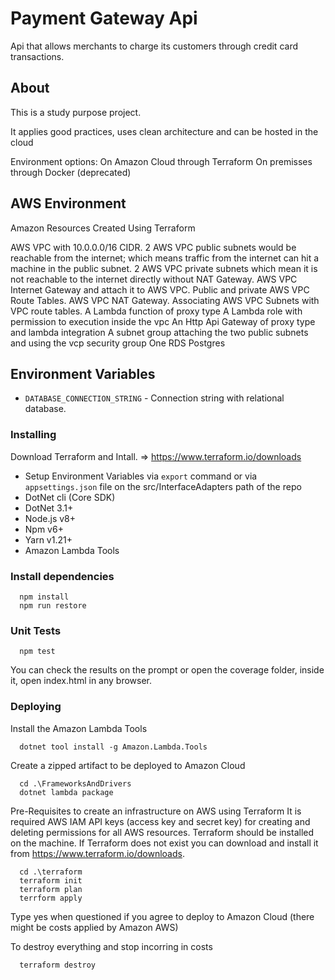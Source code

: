 # Payment Gateway Api
Api that allows merchants to charge its customers through credit card transactions.

## About
This is a study purpose project.

It applies good practices, uses clean architecture and can be hosted in the cloud

Environment options: 
On Amazon Cloud through Terraform
On premisses through Docker (deprecated)

## AWS Environment
Amazon Resources Created Using Terraform

AWS VPC with 10.0.0.0/16 CIDR.
2 AWS VPC public subnets would be reachable from the internet; which means traffic from the internet can hit a 
machine in the public subnet.
2 AWS VPC private subnets which mean it is not reachable to the internet directly without NAT Gateway.
AWS VPC Internet Gateway and attach it to AWS VPC.
Public and private AWS VPC Route Tables.
AWS VPC NAT Gateway.
Associating AWS VPC Subnets with VPC route tables.
A Lambda function of proxy type
A Lambda role with permission to execution inside the vpc 
An Http Api Gateway of proxy type and lambda integration
A subnet group attaching the two public subnets and using the vcp security group
One RDS Postgres


## Environment Variables

* `DATABASE_CONNECTION_STRING` - Connection string with relational database.

### Installing


Download Terraform and Intall. => https://www.terraform.io/downloads

- Setup Environment Variables via `export` command or via `appsettings.json` file on the src/InterfaceAdapters path of the repo
- DotNet cli (Core SDK)
- DotNet 3.1+
- Node.js v8+
- Npm v6+
- Yarn v1.21+
- Amazon Lambda Tools

### Install dependencies
```
  npm install
  npm run restore
```

### Unit Tests
```
  npm test
```
You can check the results on the prompt or open the coverage folder, inside it, open index.html in any browser.

### Deploying
Install the Amazon Lambda Tools
```
  dotnet tool install -g Amazon.Lambda.Tools
```
Create a zipped artifact to be deployed to Amazon Cloud
```
  cd .\FrameworksAndDrivers
  dotnet lambda package 
```

Pre-Requisites to create an infrastructure on AWS using Terraform
It is required AWS IAM API keys (access key and secret key) for creating and deleting permissions for all 
AWS resources. Terraform should be installed on the machine. If Terraform does not exist you can download and 
install it from https://www.terraform.io/downloads.

```
  cd .\terraform
  terraform init
  terraform plan
  terrform apply
```
Type yes when questioned if you agree to deploy to Amazon Cloud (there might be costs applied by Amazon AWS)

To destroy everything and stop incorring in costs
```
  terraform destroy

```
